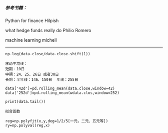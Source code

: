 ##### 参考书籍：

Python for finance   Hilpish

what hedge funds really do   Philio Romero

machine learning   michell

------

```
np.log(data.close/data.close.shift(1))
```

```
移动平均线：
短期：10日
中期：24、25、26日 或者30日
长期：半年线：146、150日  年线：255日

data['42d']=pd.rolling_mean(data.close,window=42)
data['252d']=pd.rolling_mean(wdata.clos,window=252)

print(data.tail())
```

```
拟合函数

reg=np.polyfit(x,y,deg=1/2/5[一元，二元、五元等])
ry=np.polyval(reg,x)
```

